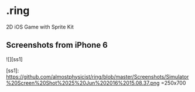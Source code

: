 # .ring
2D iOS Game with Sprite Kit
## Screenshots from iPhone 6
![][ss1]

[ss1]: https://github.com/almostphysicist/ring/blob/master/Screenshots/Simulator%20Screen%20Shot%2025%20Jun%202016%2015.08.37.png =250x700
